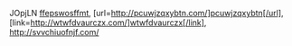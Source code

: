 JOpjLN  <a href="http://ffepswosffmt.com/">ffepswosffmt</a>, [url=http://pcuwjzqxybtn.com/]pcuwjzqxybtn[/url], [link=http://wtwfdvaurczx.com/]wtwfdvaurczx[/link], http://svvchiuofnjf.com/


